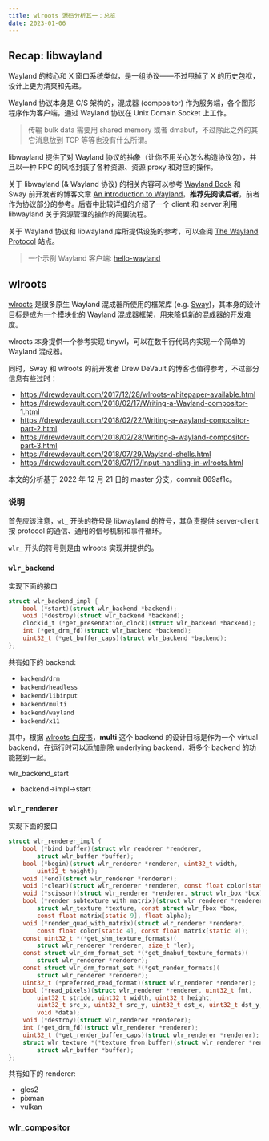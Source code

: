 ```yaml
---
title: wlroots 源码分析其一：总览
date: 2023-01-06
---
```


## Recap: libwayland

Wayland 的核心和 X 窗口系统类似，是一组协议——不过甩掉了 X 的历史包袱，设计上更为清爽和先进。

Wayland 协议本身是 C/S 架构的，混成器 (compositor) 作为服务端，各个图形程序作为客户端，通过 Wayland 协议在 Unix Domain Socket 上工作。

> 传输 bulk data 需要用 shared memory 或者 dmabuf，不过除此之外的其它消息放到 TCP 等等也没有什么所谓。

libwayland 提供了对 Wayland 协议的抽象（让你不用关心怎么构造协议包），并且以一种 RPC 的风格封装了各种资源、资源 proxy 和对应的操作。

关于 libwayland (& Wayland 协议) 的相关内容可以参考 [Wayland Book](https://wayland-book.com/) 和 Sway 前开发者的博客文章 [An introduction to Wayland](https://drewdevault.com/2017/06/10/Introduction-to-Wayland.html)，**推荐先阅读后者**，前者作为协议部分的参考。后者中比较详细的介绍了一个 client 和 server 利用 libwayland 关于资源管理的操作的简要流程。

关于 Wayland 协议和 libwayland 库所提供设施的参考，可以查阅 [The Wayland Protocol](https://wayland.freedesktop.org/docs/html/) 站点。

> 一个示例 Wayland 客户端:
> [hello-wayland](https://github.com/emersion/hello-wayland)

<!--
wayland protocal and programming 
https://blog.csdn.net/u012839187/article/details/97135985
-->

## wlroots

[wlroots](https://gitlab.freedesktop.org/wlroots/wlroots) 是很多原生 Wayland 混成器所使用的框架库 (e.g. [Sway](https://swaywm.org/))，其本身的设计目标是成为一个模块化的 Wayland 混成器框架，用来降低新的混成器的开发难度。

wlroots 本身提供一个参考实现 tinywl，可以在数千行代码内实现一个简单的 Wayland 混成器。

同时，Sway 和 wlroots 的前开发者 Drew DeVault 的博客也值得参考，不过部分信息有些过时：
- https://drewdevault.com/2017/12/28/wlroots-whitepaper-available.html 
- https://drewdevault.com/2018/02/17/Writing-a-Wayland-compositor-1.html 
- https://drewdevault.com/2018/02/22/Writing-a-wayland-compositor-part-2.html 
- https://drewdevault.com/2018/02/28/Writing-a-wayland-compositor-part-3.html 
- https://drewdevault.com/2018/07/29/Wayland-shells.html 
- https://drewdevault.com/2018/07/17/Input-handling-in-wlroots.html 

本文的分析基于 2022 年 12 月 21 日的 master 分支，commit 869af1c。

### 说明

首先应该注意，`wl_` 开头的符号是 libwayland 的符号，其负责提供 server-client 按 protocol 的通信、通用的信号机制和事件循环。

`wlr_` 开头的符号则是由 wlroots 实现并提供的。

### `wlr_backend`

实现下面的接口
```c
struct wlr_backend_impl {
	bool (*start)(struct wlr_backend *backend);
	void (*destroy)(struct wlr_backend *backend);
	clockid_t (*get_presentation_clock)(struct wlr_backend *backend);
	int (*get_drm_fd)(struct wlr_backend *backend);
	uint32_t (*get_buffer_caps)(struct wlr_backend *backend);
};
```

共有如下的 backend:
- `backend/drm`
- `backend/headless`
- `backend/libinput`
- `backend/multi`
- `backend/wayland`
- `backend/x11`

其中，根据 [wlroots 白皮书](https://drewdevault.com/2017/12/28/wlroots-whitepaper-available.html)，**multi** 这个 backend 的设计目标是作为一个 virtual backend，在运行时可以添加删除 underlying backend，将多个 backend 的功能搓到一起。

wlr_backend_start
- backend->impl->start

### `wlr_renderer`

实现下面的接口
```c
struct wlr_renderer_impl {
	bool (*bind_buffer)(struct wlr_renderer *renderer,
		struct wlr_buffer *buffer);
	bool (*begin)(struct wlr_renderer *renderer, uint32_t width,
		uint32_t height);
	void (*end)(struct wlr_renderer *renderer);
	void (*clear)(struct wlr_renderer *renderer, const float color[static 4]);
	void (*scissor)(struct wlr_renderer *renderer, struct wlr_box *box);
	bool (*render_subtexture_with_matrix)(struct wlr_renderer *renderer,
		struct wlr_texture *texture, const struct wlr_fbox *box,
		const float matrix[static 9], float alpha);
	void (*render_quad_with_matrix)(struct wlr_renderer *renderer,
		const float color[static 4], const float matrix[static 9]);
	const uint32_t *(*get_shm_texture_formats)(
		struct wlr_renderer *renderer, size_t *len);
	const struct wlr_drm_format_set *(*get_dmabuf_texture_formats)(
		struct wlr_renderer *renderer);
	const struct wlr_drm_format_set *(*get_render_formats)(
		struct wlr_renderer *renderer);
	uint32_t (*preferred_read_format)(struct wlr_renderer *renderer);
	bool (*read_pixels)(struct wlr_renderer *renderer, uint32_t fmt,
		uint32_t stride, uint32_t width, uint32_t height,
		uint32_t src_x, uint32_t src_y, uint32_t dst_x, uint32_t dst_y,
		void *data);
	void (*destroy)(struct wlr_renderer *renderer);
	int (*get_drm_fd)(struct wlr_renderer *renderer);
	uint32_t (*get_render_buffer_caps)(struct wlr_renderer *renderer);
	struct wlr_texture *(*texture_from_buffer)(struct wlr_renderer *renderer,
		struct wlr_buffer *buffer);
};
```

共有如下的 renderer:
- gles2
- pixman
- vulkan

### wlr_compositor

